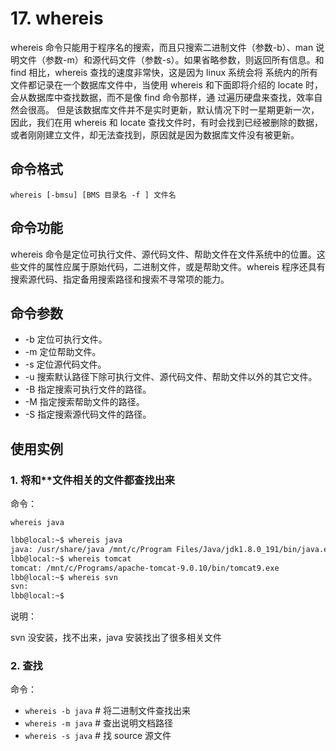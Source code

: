 # 17. whereis

whereis 命令只能用于程序名的搜索，而且只搜索二进制文件（参数-b）、man 说明文件（参数-m）和源代码文件（参数-s）。如果省略参数，则返回所有信息。和 find 相比，whereis 查找的速度非常快，这是因为 linux 系统会将 系统内的所有文件都记录在一个数据库文件中，当使用 whereis 和下面即将介绍的 locate 时，会从数据库中查找数据，而不是像 find 命令那样，通 过遍历硬盘来查找，效率自然会很高。 但是该数据库文件并不是实时更新，默认情况下时一星期更新一次，因此，我们在用 whereis 和 locate 查找文件时，有时会找到已经被删除的数据，或者刚刚建立文件，却无法查找到，原因就是因为数据库文件没有被更新。

## 命令格式

`whereis [-bmsu] [BMS 目录名 -f ] 文件名`

## 命令功能

whereis 命令是定位可执行文件、源代码文件、帮助文件在文件系统中的位置。这些文件的属性应属于原始代码，二进制文件，或是帮助文件。whereis 程序还具有搜索源代码、指定备用搜索路径和搜索不寻常项的能力。

## 命令参数

- -b 定位可执行文件。
- -m 定位帮助文件。
- -s 定位源代码文件。
- -u 搜索默认路径下除可执行文件、源代码文件、帮助文件以外的其它文件。
- -B 指定搜索可执行文件的路径。
- -M 指定搜索帮助文件的路径。
- -S 指定搜索源代码文件的路径。

## 使用实例

### 1. 将和\*\*文件相关的文件都查找出来

命令：

`whereis java`

```sh
lbb@local:~$ whereis java
java: /usr/share/java /mnt/c/Program Files/Java/jdk1.8.0_191/bin/java.exe /mnt/c/Program Files/Java/jdk1.8.0_191/jre/bin/java.dll /mnt/c/Program Files/Java/jdk1.8.0_191/jre/bin/java.exe
lbb@local:~$ whereis tomcat
tomcat: /mnt/c/Programs/apache-tomcat-9.0.10/bin/tomcat9.exe
lbb@local:~$ whereis svn
svn:
lbb@local:~$
```

说明：

svn 没安装，找不出来，java 安装找出了很多相关文件

### 2. 查找

命令：

- `whereis -b java` # 将二进制文件查找出来
- `whereis -m java` # 查出说明文档路径
- `whereis -s java` # 找 source 源文件
